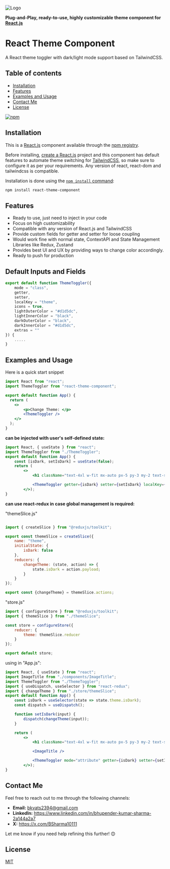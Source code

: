 
![Logo](https://res.cloudinary.com/duhmeadz6/image/upload/v1759164576/icon_rtc_potrzz.jpg)



**Plug-and-Play, ready-to-use, highly customizable theme component for [React.js](https://react.dev/)**

# React Theme Component

A React theme toggler with dark/light mode support based on TailwindCSS.


## Table of contents

- [Installation](#installation)
- [Features](#features)
- [Examples and Usage](#examples-and-usage)
- [Contact Me](#contact-me)
- [License](#license)

[![npm][npm-image]][npm-url]

[npm-image]: https://res.cloudinary.com/duhmeadz6/image/upload/v1759220736/npm_version_badge_ddgwo9.svg
[npm-url]: https://www.npmjs.com/package/react-theme-component

## Installation

This is a [React.js](https://react.dev/) component available through the
[npm registry](https://www.npmjs.com/).

Before installing, [create a React.js](https://react.dev/learn/react-compiler/installation) project and this component has default features to automate theme switching for [TailwindCSS](https://tailwindcss.com/docs/installation/using-vite), so make sure to configure it as per your requirements.
Any version of react, react-dom and tailwindcss is compatible.

Installation is done using the
[`npm install` command](https://docs.npmjs.com/getting-started/installing-npm-packages-locally):

```bash
npm install react-theme-component
```

## Features

  * Ready to use, just need to inject in your code
  * Focus on high customizability
  * Compatible with any version of React.js and TailwindCSS
  * Provide custom fields for getter and setter for loose coupling
  * Would work fine with normal state, ContextAPI and State Management Libraries like Redux, Zustand
  * Provides best UI and UX by providing ways to change color accordingly.
  * Ready to push for production


## Default Inputs and Fields

```jsx
export default function ThemeToggler({
    mode = "class",
    getter,
    setter,
    localKey = "theme",
    icons = true,
    lightOuterColor = "#d1d5dc",
    lightInnerColor = "black",
    darkOuterColor = "black",
    darkInnerColor = "#d1d5dc",
    extras = ""
}) {
    .....
}
```

## Examples and Usage

Here is a quick start snippet

```jsx
import React from "react";
import ThemeToggler from "react-theme-component";

export default function App() {
  return (
    <>
        <p>Change Theme: </p>
        <ThemeToggler />
    </>
  );
}
```

**can be injected with user's self-defined state:**

```jsx
import React, { useState } from "react";
import ThemeToggler from "./ThemeToggler";
export default function App() {
    const [isDark, setIsDark] = useState(false);
    return (
        <>
            <h1 className="text-4xl w-fit mx-auto px-5 py-3 my-2 text-slate-800 dark:text-neutral-400 dark:shadow-slate-900 rounded-2xl">{isDark ? "Dark Theme" : "Light Theme"}</h1>

            <ThemeToggler getter={isDark} setter={setIsDark} localKey={"theme-key"} />
        </>);
}
```
**can use react-redux in case global management is required:**

"themeSlice.js"

```jsx

import { createSlice } from "@reduxjs/toolkit";

export const themeSlice = createSlice({
    name: "theme",
    initialState: {
        isDark: false
    },
    reducers: {
        changeTheme: (state, action) => {
            state.isDark = action.payload;
        }
    }
});

export const {changeTheme} = themeSlice.actions;
```

"store.js"

```jsx
import { configureStore } from "@reduxjs/toolkit";
import { themeSlice } from "./themeSlice";

const store = configureStore({
    reducer: {
        theme: themeSlice.reducer
    }
});

export default store;
```

using in "App.js":

```jsx
import React, { useState } from "react";
import ImageTitle from "./components/ImageTitle";
import ThemeToggler from "./ThemeToggler";
import { useDispatch, useSelector } from "react-redux";
import { changeTheme } from "./store/themeSlice";
export default function App() {
    const isDark = useSelector(state => state.theme.isDark);
    const dispatch = useDispatch();

    function setIsDark(input) {
        dispatch(changeTheme(input));
    }

    return (
        <>
            <h1 className="text-4xl w-fit mx-auto px-5 py-3 my-2 text-slate-800 dark:text-neutral-400 dark:shadow-slate-900 rounded-2xl">{isDark ? "Dark Theme" : "Light Theme"}</h1>

            <ImageTitle />

            <ThemeToggler mode="attribute" getter={isDark} setter={setIsDark} icons={true} darkOuterColor={"#3579e6"} darkInnerColor={"#203352"} />
        </>);
}
```

## Contact Me

Feel free to reach out to me through the following channels:
- **Email:** bkvats2394@gmail.com
- **LinkedIn:** https://www.linkedin.com/in/bhupender-kumar-sharma-2a144a2a7
- **X:** https://x.com/BSharma10111

Let me know if you need help refining this further! 😊

## License

  [MIT](LICENSE)
